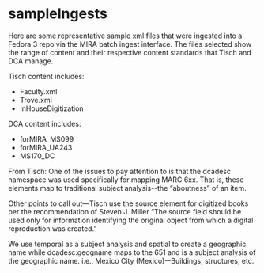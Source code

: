 # sampleIngests
Here are some representative sample xml files that were ingested into a Fedora 3 repo via the MIRA batch ingest interface.
The files selected show the range of content and their respective content standards that Tisch and DCA manage.  

Tisch content includes:

* Faculty.xml
* Trove.xml
* InHouseDigitization

DCA content includes:

* forMIRA_MS099
* forMIRA_UA243
* MS170_DC


From Tisch: One of the issues to pay attention to is that the dcadesc namespace was used specifically for mapping MARC 6xx. That is, these elements map to traditional subject analysis--the “aboutness” of an item.

Other points to call out—Tisch use the source element for digitized books per the recommendation of Steven J. Miller “The source field should be used only for information identifying the original object from which a digital reproduction was created.”

We use temporal as a subject analysis and spatial to create a geographic name while dcadesc:geogname maps to the 651 and is a subject analysis of the geographic name. i.e., Mexico City (Mexico)--Buildings, structures, etc.


